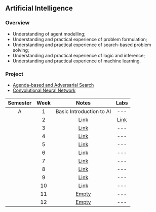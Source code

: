 ## Artificial Intelligence

### Overview
- Understanding of agent modelling;
- Understanding and practical experience of problem formulation;
- Understanding and practical experience of search-based problem solving;
- Understanding and practical experience of logic and inference;
- Understanding and practical experience of machine learning.

### Project
- [Agenda-based and Adversarial Search](https://nbviewer.org/github/mughees-asif/postgraduate-artificial-intelligence/blob/master/Semester%20A/Artificial%20Intelligence/project/project1/180288337_final.ipynb)
- [Convolutional Neural Network]()

| Semester   |      Week |  Notes | Labs |
|:----------:|:-------------:|:------:|:------:|
| A |  1 | Basic Introduction to AI | --- |
|  |  2 | [Link](https://github.com/mughees-asif/postgraduate-artificial-intelligence/tree/master/Semester%20A/Artificial%20Intelligence/notes/Week%202) | [Link](https://github.com/mughees-asif/postgraduate-artificial-intelligence/tree/master/Semester%20A/Artificial%20Intelligence/labs/Lab%201) |
|  |  3 | [Link](https://github.com/mughees-asif/postgraduate-artificial-intelligence/tree/master/Semester%20A/Artificial%20Intelligence/notes/Week%203) | --- |
|  |  4 | [Link](https://github.com/mughees-asif/postgraduate-artificial-intelligence/tree/master/Semester%20A/Artificial%20Intelligence/notes/Week%204) | --- |
|  |  5 | [Link](https://github.com/mughees-asif/postgraduate-artificial-intelligence/tree/master/Semester%20A/Artificial%20Intelligence/notes/Week%205) | --- |
|  |  6 | [Link](https://github.com/mughees-asif/postgraduate-artificial-intelligence/tree/master/Semester%20A/Artificial%20Intelligence/notes/Week%206) | --- |
|  |  7 | [Link](https://github.com/mughees-asif/postgraduate-artificial-intelligence/tree/master/Semester%20A/Artificial%20Intelligence/notes/Week%207) | --- |
|  |  8 | [Link](https://github.com/mughees-asif/postgraduate-artificial-intelligence/tree/master/Semester%20A/Artificial%20Intelligence/notes/Week%208) | --- |
|  |  9 | [Link](https://github.com/mughees-asif/postgraduate-artificial-intelligence/tree/master/Semester%20A/Artificial%20Intelligence/notes/Week%209) | --- |
|  |  10 | [Link](https://github.com/mughees-asif/postgraduate-artificial-intelligence/tree/master/Semester%20A/Artificial%20Intelligence/notes/Week%2010) | --- |
|  |  11 | [Empty]() | --- |
|  |  12 | [Empty]() | --- |